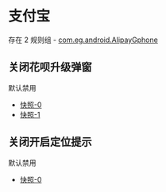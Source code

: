 # 支付宝

存在 2 规则组 - [com.eg.android.AlipayGphone](/src/apps/com.eg.android.AlipayGphone.ts)

## 关闭花呗升级弹窗

默认禁用

- [快照-0](https://gkd-kit.gitee.io/import/12737055)
- [快照-1](https://i.gkd.li/import/12826077)

## 关闭开启定位提示

默认禁用

- [快照-0](https://i.gkd.li/import/12792688)
